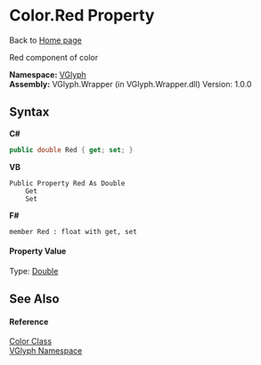 # Color.Red Property 
Back to <a href="Home.md">Home page</a> 

Red component of color

**Namespace:**&nbsp;<a href="N_VGlyph.md">VGlyph</a><br />**Assembly:**&nbsp;VGlyph.Wrapper (in VGlyph.Wrapper.dll) Version: 1.0.0

## Syntax

**C#**<br />
``` C#
public double Red { get; set; }
```

**VB**<br />
``` VB
Public Property Red As Double
	Get
	Set
```

**F#**<br />
``` F#
member Red : float with get, set

```


#### Property Value
Type: <a href="http://msdn2.microsoft.com/en-us/library/643eft0t" target="_blank">Double</a>

## See Also


#### Reference
<a href="T_VGlyph_Color.md">Color Class</a><br /><a href="N_VGlyph.md">VGlyph Namespace</a><br />